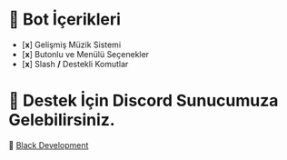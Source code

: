 # 📁 Bot İçerikleri

- [**x**] Gelişmiş Müzik Sistemi
- [**x**] Butonlu ve Menülü Seçenekler
- [**x**] Slash **/** Destekli Komutlar

# 🚨 Destek İçin Discord Sunucumuza Gelebilirsiniz.

🎁 [Black Development](https://discord.gg/6q77xEJHBYr)
